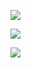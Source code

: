 <a href="https://travis-ci.org/VladislavHexlet/project-lvl3-s186"><img src="https://travis-ci.org/VladislavHexlet/project-lvl3-s186.svg?branch=master" /></a>

<a href="https://codeclimate.com/github/VladislavHexlet/project-lvl3-s222/maintainability"><img src="https://api.codeclimate.com/v1/badges/74fa320b4e6dde747507/maintainability" /></a>

<a href="https://codeclimate.com/github/VladislavHexlet/project-lvl3-s222/test_coverage"><img src="https://api.codeclimate.com/v1/badges/74fa320b4e6dde747507/test_coverage" /></a>
